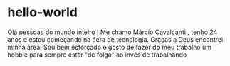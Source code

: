 # hello-world
Olá pessoas do mundo inteiro !
Me chamo Márcio Cavalcanti , tenho 24 anos e estou começando na áera de tecnologia. Graças a Deus encontrei minha área. Sou bem esforçado e gosto de fazer do meu trabalho um hobbie para sempre estar "de folga" ao invés de trabalhando
